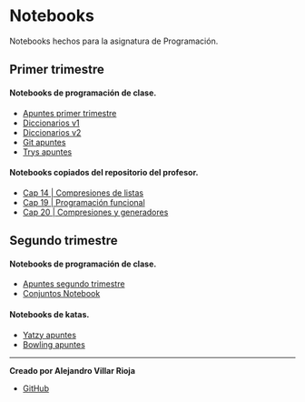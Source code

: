 Notebooks
=========

Notebooks hechos para la asignatura de Programación.

## Primer trimestre
#### Notebooks de programación de clase.
- [Apuntes primer trimestre](Primer_Trimestre/apuntes_1t_nb.ipynb)
- [Diccionarios v1](Primer_Trimestre/diccionarios_v1_nb.ipynb)
- [Diccionarios v2](Primer_Trimestre/diccionarios_v2_nb.ipynb)
- [Git apuntes](Primer_Trimestre/git_nb.ipynb)
- [Trys apuntes](Primer_Trimestre/trys_nb.ipynb)

#### Notebooks copiados del repositorio del profesor.
- [Cap 14 | Compresiones de listas](cap_14_list_comprehensions.ipynb)
- [Cap 19 | Programación funcional](cap_19_functional_programming_tools.ipynb)
- [Cap 20 | Compresiones y generadores](cap_20_comprehensions_and_generators.ipynb)

## Segundo trimestre

#### Notebooks de programación de clase.
- [Apuntes segundo trimestre](Segundo_Trimestre/apuntes_2t_nb.ipynb)
- [Conjuntos Notebook](Segundo_Trimestre/conjuntos.ipynb)

#### Notebooks de katas.

- [Yatzy apuntes](Segundo_Trimestre/yatzi.ipynb)
- [Bowling apuntes](Segundo_Trimestre/bowling.ipynb)
---

**Creado por Alejandro Villar Rioja**


- [GitHub](https://github.com/Kanekiikat)